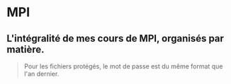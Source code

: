 # MPI
L'intégralité de mes cours de MPI, organisés par matière.
---
> Pour les fichiers protégés, le mot de passe est du même format que l'an dernier.
